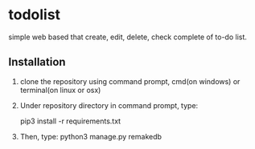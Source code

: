 # todolist
simple web based that create, edit, delete, check complete of to-do list.

## Installation

1)  clone the repository using command prompt, cmd(on windows) or terminal(on linux or osx)

2)  Under repository directory in command prompt, type:

    pip3 install -r requirements.txt
    
3)  Then, type:
    python3 manage.py remakedb

